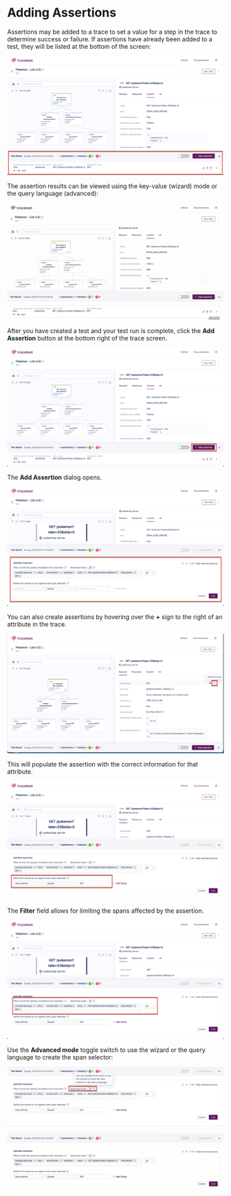 # Adding Assertions

Assertions may be added to a trace to set a value for a step in the trace to determine success or failure. If assertions have already been added to a test, they will be listed at the bottom of the screen:

![Assertion List](img/assertion-list-0.6.png)

The assertion results can be viewed using the key-value (wizard) mode or the query language (advanced):

![Wizard/Advanced](img/wizard-advanced-0.6.gif)

After you have created a test and your test run is complete, click the **Add Assertion** button at the bottom right of the trace screen.

![Add Assertion](img/add-assertion-0.6.png)

The **Add Assertion** dialog opens.

![Create Assertion](img/create-new-assertion-0.6.png)

You can also create assertions by hovering over the **+** sign to the right of an attribute in the trace. 

![Add Assertion Hover](img/add-assertion-hover-0.6.png)

This will populate the assertion with the correct information for that attribute.

![Add Assertion Hover Details](img/add-assertion-hover-details-0.6.png)

The **Filter** field allows for limiting the spans affected by the assertion.

![Filter Assertion](img/assertion-filter-0.6.png)

Use the **Advanced mode** toggle switch to use the wizard or the query language to create the span selector:

![Span Selector Advanced Mode](img/span-advanced-mode-0.6.png)

![Span Selector Advanced Mode](img/span-advanced-mode-0.6.gif)

<!--- To see adding assertions in action, please watch <Add link to video> --->
